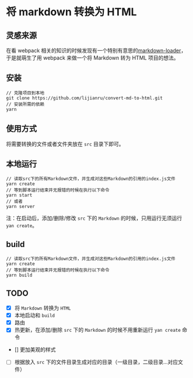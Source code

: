 # 将 markdown 转换为 HTML

## 灵感来源

在看 webpack 相关的知识的时候发现有一个特别有意思的[markdown-loader](https://github.com/peerigon/markdown-loader)，
于是就萌生了用 webpack 来做一个将 Markdown 转为 HTML 项目的想法。

## 安装

```git
// 克隆项目到本地
git clone https://github.com/lijianru/convert-md-to-html.git
// 安装所需的依赖
yarn
```

## 使用方式

将需要转换的文件或者文件夹放在 `src` 目录下即可。

## 本地运行

```
// 读取src下的所有Markdown文件，并生成对这些Markdown的引用的index.js文件
yarn create
// 等到脚本运行结束并无报错的时候在执行以下命令
yarn start
// 或者
yarn server
```

注：在启动后，添加/删除/修改 `src` 下的 `Markdown` 的时候，只用运行无须运行 `yan create`。

## build

```
// 读取src下的所有Markdown文件，并生成对这些Markdown的引用的index.js文件
yarn create
// 等到脚本运行结束并无报错的时候在执行以下命令
yarn build
```

## TODO

- [x] 将 `Markdown` 转换为 `HTML`
- [x] 本地启动和 `build`
- [x] 路由
- [x] 热更新，在添加/删除 `src` 下的 `Markdown` 的时候不用重新运行 `yan create` 命令
- [] 更加美观的样式
- [ ] 根据放入 `src` 下的文件目录生成对应的目录（一级目录，二级目录...对应文件）
